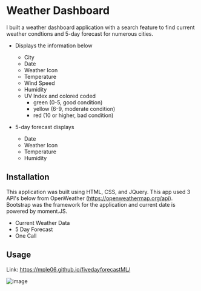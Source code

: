 # Weather Dashboard

I built a weather dashboard application with a search feature to find current weather condtions and 5-day forecast for numerous cities.
  - Displays the information below
    - City
    - Date
    - Weather Icon
    - Temperature
    - Wind Speed
    - Humidity
    - UV Index and colored coded 
      - green (0-5, good condition)
      - yellow (6-9, moderate condition)
      - red (10 or higher, bad condition)

  - 5-day forecast displays
    - Date
    - Weather Icon
    - Temperature
    - Humidity

## Installation

This application was built using HTML, CSS, and JQuery. This app used 3 API's below from OpenWeather (https://openweathermap.org/api). Bootstrap was the framework for the application and current date is powered by moment.JS.
  - Current Weather Data
  - 5 Day Forecast
  - One Call

## Usage

Link:
https://mple06.github.io/fivedayforecastML/

![image](https://user-images.githubusercontent.com/90426657/136302618-f54dffa4-ce32-430e-8f38-9e7bba310088.png)

